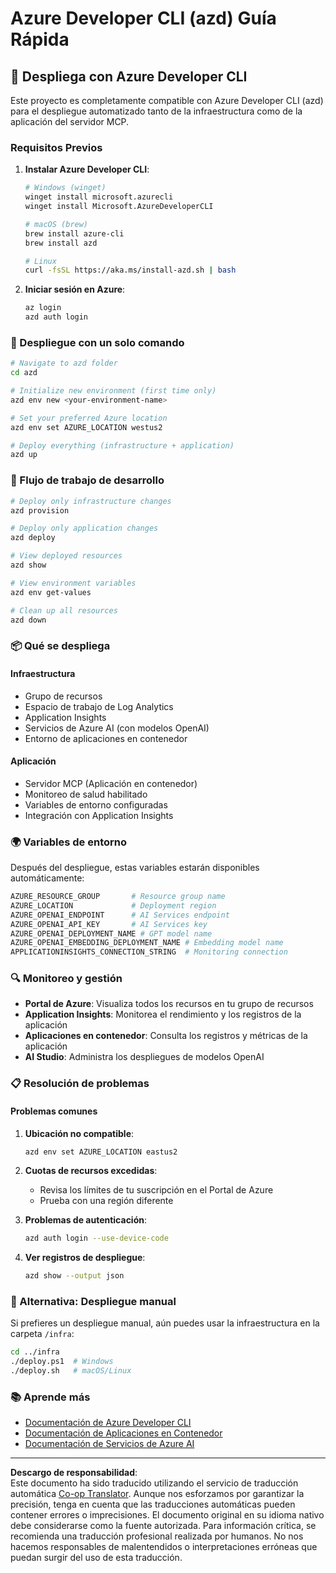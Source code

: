 <!--
CO_OP_TRANSLATOR_METADATA:
{
  "original_hash": "3ef1c97c5c40577da3be422d29276383",
  "translation_date": "2025-09-30T12:19:11+00:00",
  "source_file": "azd/README.md",
  "language_code": "es"
}
-->
# Azure Developer CLI (azd) Guía Rápida

## 🚀 Despliega con Azure Developer CLI

Este proyecto es completamente compatible con Azure Developer CLI (azd) para el despliegue automatizado tanto de la infraestructura como de la aplicación del servidor MCP.

### Requisitos Previos

1. **Instalar Azure Developer CLI**:
   ```bash
   # Windows (winget)
   winget install microsoft.azurecli
   winget install Microsoft.AzureDeveloperCLI
   
   # macOS (brew)
   brew install azure-cli
   brew install azd
   
   # Linux
   curl -fsSL https://aka.ms/install-azd.sh | bash
   ```

2. **Iniciar sesión en Azure**:
   ```bash
   az login
   azd auth login
   ```

### 🎯 Despliegue con un solo comando

```bash
# Navigate to azd folder
cd azd

# Initialize new environment (first time only)
azd env new <your-environment-name>

# Set your preferred Azure location
azd env set AZURE_LOCATION westus2

# Deploy everything (infrastructure + application)
azd up
```

### 🔧 Flujo de trabajo de desarrollo

```bash
# Deploy only infrastructure changes
azd provision

# Deploy only application changes  
azd deploy

# View deployed resources
azd show

# View environment variables
azd env get-values

# Clean up all resources
azd down
```

### 📦 Qué se despliega

#### **Infraestructura**
- Grupo de recursos
- Espacio de trabajo de Log Analytics  
- Application Insights
- Servicios de Azure AI (con modelos OpenAI)
- Entorno de aplicaciones en contenedor

#### **Aplicación**
- Servidor MCP (Aplicación en contenedor)
- Monitoreo de salud habilitado
- Variables de entorno configuradas
- Integración con Application Insights

### 🌍 Variables de entorno

Después del despliegue, estas variables estarán disponibles automáticamente:

```bash
AZURE_RESOURCE_GROUP       # Resource group name
AZURE_LOCATION             # Deployment region
AZURE_OPENAI_ENDPOINT      # AI Services endpoint
AZURE_OPENAI_API_KEY       # AI Services key
AZURE_OPENAI_DEPLOYMENT_NAME # GPT model name
AZURE_OPENAI_EMBEDDING_DEPLOYMENT_NAME # Embedding model name
APPLICATIONINSIGHTS_CONNECTION_STRING  # Monitoring connection
```

### 🔍 Monitoreo y gestión

- **Portal de Azure**: Visualiza todos los recursos en tu grupo de recursos
- **Application Insights**: Monitorea el rendimiento y los registros de la aplicación
- **Aplicaciones en contenedor**: Consulta los registros y métricas de la aplicación
- **AI Studio**: Administra los despliegues de modelos OpenAI

### 📋 Resolución de problemas

#### **Problemas comunes**

1. **Ubicación no compatible**:
   ```bash
   azd env set AZURE_LOCATION eastus2
   ```

2. **Cuotas de recursos excedidas**:
   - Revisa los límites de tu suscripción en el Portal de Azure
   - Prueba con una región diferente

3. **Problemas de autenticación**:
   ```bash
   azd auth login --use-device-code
   ```

4. **Ver registros de despliegue**:
   ```bash
   azd show --output json
   ```

### 🔄 Alternativa: Despliegue manual

Si prefieres un despliegue manual, aún puedes usar la infraestructura en la carpeta `/infra`:

```bash
cd ../infra
./deploy.ps1  # Windows
./deploy.sh   # macOS/Linux
```

### 📚 Aprende más

- [Documentación de Azure Developer CLI](https://docs.microsoft.com/azure/developer/azure-developer-cli/)
- [Documentación de Aplicaciones en Contenedor](https://docs.microsoft.com/azure/container-apps/)
- [Documentación de Servicios de Azure AI](https://docs.microsoft.com/azure/ai-services/)

---

**Descargo de responsabilidad**:  
Este documento ha sido traducido utilizando el servicio de traducción automática [Co-op Translator](https://github.com/Azure/co-op-translator). Aunque nos esforzamos por garantizar la precisión, tenga en cuenta que las traducciones automáticas pueden contener errores o imprecisiones. El documento original en su idioma nativo debe considerarse como la fuente autorizada. Para información crítica, se recomienda una traducción profesional realizada por humanos. No nos hacemos responsables de malentendidos o interpretaciones erróneas que puedan surgir del uso de esta traducción.
